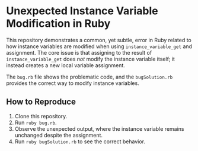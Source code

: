# Unexpected Instance Variable Modification in Ruby

This repository demonstrates a common, yet subtle, error in Ruby related to how instance variables are modified when using `instance_variable_get` and assignment.  The core issue is that assigning to the result of `instance_variable_get` does *not* modify the instance variable itself; it instead creates a new local variable assignment.

The `bug.rb` file shows the problematic code, and the `bugSolution.rb` provides the correct way to modify instance variables.

## How to Reproduce

1. Clone this repository.
2. Run `ruby bug.rb`.
3. Observe the unexpected output, where the instance variable remains unchanged despite the assignment.
4. Run `ruby bugSolution.rb` to see the correct behavior.